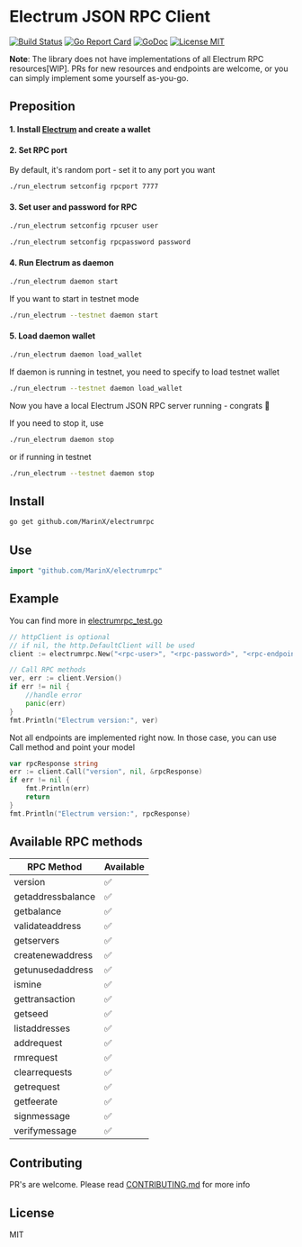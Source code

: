 # Electrum JSON RPC Client

[![Build Status](https://travis-ci.org/MarinX/electrumrpc.svg?branch=master)](https://travis-ci.org/MarinX/electrumrpc)
[![Go Report Card](https://goreportcard.com/badge/github.com/MarinX/electrumrpc)](https://goreportcard.com/report/github.com/MarinX/electrumrpc)
[![GoDoc](https://godoc.org/github.com/MarinX/electrumrpc?status.svg)](https://godoc.org/github.com/MarinX/electrumrpc)
[![License MIT](https://img.shields.io/badge/license-MIT-brightgreen.svg?style=flat)](LICENSE)

**Note**: The library does not have implementations of all Electrum RPC resources[WIP]. 
PRs for new resources and endpoints are welcome, or you can simply implement some yourself as-you-go.

## Preposition
#### 1. Install [Electrum](https://electrum.org/) and create a wallet

#### 2. Set RPC port
By default, it's random port - set it to any port you want
```bash
./run_electrum setconfig rpcport 7777
``` 

#### 3. Set user and password for RPC
```bash
./run_electrum setconfig rpcuser user
```
```bash
./run_electrum setconfig rpcpassword password
```

#### 4. Run Electrum as daemon
```bash
./run_electrum daemon start
```
If you want to start in testnet mode
```bash
./run_electrum --testnet daemon start
```

#### 5. Load daemon wallet
```bash
./run_electrum daemon load_wallet
```
If daemon is running in testnet, you need to specify to load testnet wallet
```bash
./run_electrum --testnet daemon load_wallet
```

Now you have a local Electrum JSON RPC server running - congrats 🥳

If you need to stop it, use
```bash
./run_electrum daemon stop
```
or if running in testnet
```bash
./run_electrum --testnet daemon stop
```

## Install

```bash
go get github.com/MarinX/electrumrpc
```

## Use

```go
import "github.com/MarinX/electrumrpc"
```

## Example
You can find more in [electrumrpc_test.go](https://github.com/MarinX/electrumrpc/blob/master/electrumrpc_test.go)
```go
// httpClient is optional
// if nil, the http.DefaultClient will be used
client := electrumrpc.New("<rpc-user>", "<rpc-password>", "<rpc-endpoint>", nil)

// Call RPC methods
ver, err := client.Version()
if err != nil {
	//handle error
	panic(err)
}
fmt.Println("Electrum version:", ver)
```

Not all endpoints are implemented right now. 
In those case, you can use Call method and point your model
```go
var rpcResponse string
err := client.Call("version", nil, &rpcResponse)
if err != nil {
	fmt.Println(err)
	return
}
fmt.Println("Electrum version:", rpcResponse)
```

## Available RPC methods

| RPC Method  | Available |
| --- | --- |
| version  | ✅  |
| getaddressbalance  | ✅  |
| getbalance  | ✅  |
| validateaddress  | ✅  |
| getservers  | ✅  |
| createnewaddress  | ✅  |
| getunusedaddress  | ✅  |
| ismine  | ✅  |
| gettransaction  | ✅  |
| getseed  | ✅  |
| listaddresses  | ✅  |
| addrequest  | ✅  |
| rmrequest  | ✅  |
| clearrequests  | ✅  |
| getrequest  | ✅  |
| getfeerate  | ✅  |
| signmessage  | ✅  |
| verifymessage  | ✅  |

## Contributing
PR's are welcome. Please read [CONTRIBUTING.md](https://github.com/MarinX/electrumrpc/blob/master/CONTRIBUTING.md) for more info

## License
MIT